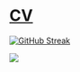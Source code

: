 # [CV](https://shorturl.at/lvFIV)

<!-- [![GitHub Streak](https://github-readme-streak-stats-ebon.vercel.app?user=Mindr17&theme=dark&hide_border=true&background=0D1117&hide_current_streak=true&hide_longest_streak=true)](https://git.io/streak-stats) -->
[![GitHub Streak](https://github-readme-streak-stats-ebon.vercel.app?user=Mindr17&theme=dark&hide_border=true&background=0D1117)](https://git.io/streak-stats)

![](https://komarev.com/ghpvc/?username=mindr17)
